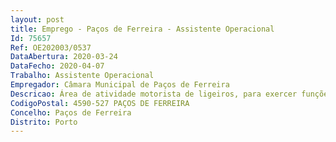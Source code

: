 ```yaml
--- 
layout: post
title: Emprego - Paços de Ferreira - Assistente Operacional
Id: 75657
Ref: OE202003/0537
DataAbertura: 2020-03-24
DataFecho: 2020-04-07
Trabalho: Assistente Operacional
Empregador: Câmara Municipal de Paços de Ferreira
Descricao: Área de atividade motorista de ligeiros, para exercer funções no Município de Paços de Ferreira  exercício de funções de complexidade funcional de grau 1, com a categoria de assistente operacional, com o conteúdo funcional descrito no Anexo à LGTFP, executando, na área de atividade Município de Paços de Ferreira, as seguintes tarefas  condução de viaturas ligeiras para transporte de bens e pessoas, tendo em atenção a segurança dos utilizadores e dos bens  cuida da manutenção das viaturas que lhe forem distribuídas  recebe e entrega expediente ou encomendas, participa as anomalias verificadas  é responsável pelos equipamentos sob a sua guarda e pela sua correta utilização.
CodigoPostal: 4590-527 PAÇOS DE FERREIRA
Concelho: Paços de Ferreira
Distrito: Porto
--- 
```

